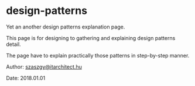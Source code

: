 # design-patterns
Yet an another design patterns explanation page.

This page is for designing to gathering and explaining design patterns detail.

The page have to explain practically those patterns in step-by-step manner.

Author: szaszgy@itarchitect.hu

Date: 2018.01.01
